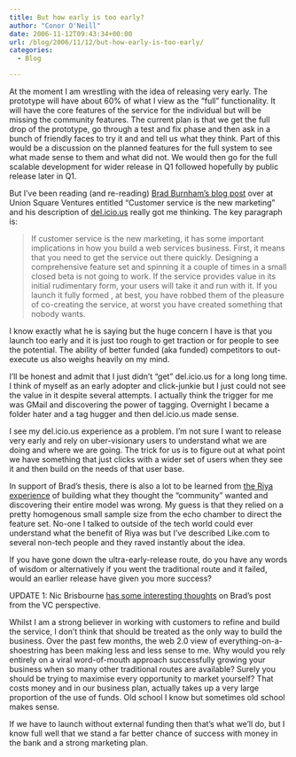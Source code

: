 ```yaml
---
title: But how early is too early?
author: "Conor O'Neill"
date: 2006-11-12T09:43:34+00:00
url: /blog/2006/11/12/but-how-early-is-too-early/
categories:
  - Blog

---
```

At the moment I am wrestling with the idea of releasing very early. The prototype will have about 60% of what I view as the &#8220;full&#8221; functionality. It will have the core features of the service for the individual but will be missing the community features. The current plan is that we get the full drop of the prototype, go through a test and fix phase and then ask in a bunch of friendly faces to try it and and tell us what they think. Part of this would be a discussion on the planned features for the full system to see what made sense to them and what did not. We would then go for the full scalable development for wider release in Q1 followed hopefully by public release later in Q1.

But I&#8217;ve been reading (and re-reading) [Brad Burnham&#8217;s blog post][1] over at Union Square Ventures entitled &#8220;Customer service is the new marketing&#8221; and his description of [del.icio.us][2] really got me thinking. The key paragraph is: 

> If customer service is the new marketing, it has some important implications in how you build a web services business. First, it means that you need to get the service out there quickly. Designing a comprehensive feature set and spinning it a couple of times in a small closed beta is not going to work. If the service provides value in its initial rudimentary form, your users will take it and run with it. If you launch it fully formed , at best, you have robbed them of the pleasure of co-creating the service, at worst you have created something that nobody wants.

I know exactly what he is saying but the huge concern I have is that you launch too early and it is just too rough to get traction or for people to see the potential. The ability of better funded (aka funded) competitors to out-execute us also weighs heavily on my mind.

I&#8217;ll be honest and admit that I just didn&#8217;t &#8220;get&#8221; del.icio.us for a long long time. I think of myself as an early adopter and click-junkie but I just could not see the value in it despite several attempts. I actually think the trigger for me was GMail and discovering the power of tagging. Overnight I became a folder hater and a tag hugger and then del.icio.us made sense.

I see my del.icio.us experience as a problem. I&#8217;m not sure I want to release very early and rely on uber-visionary users to understand what we are doing and where we are going. The trick for us is to figure out at what point we have something that just clicks with a wider set of users when they see it and then build on the needs of that user base.

In support of Brad&#8217;s thesis, there is also a lot to be learned from [the Riya experience][3] of building what they thought the &#8220;community&#8221; wanted and discovering their entire model was wrong. My guess is that they relied on a pretty homogenous small sample size from the echo chamber to direct the feature set. No-one I talked to outside of the tech world could ever understand what the benefit of Riya was but I&#8217;ve described Like.com to several non-tech people and they raved instantly about the idea.

If you have gone down the ultra-early-release route, do you have any words of wisdom or alternatively if you went the traditional route and it failed, would an earlier release have given you more success?

UPDATE 1: Nic Brisbourne [has some interesting thoughts][4] on Brad&#8217;s post from the VC perspective.

Whilst I am a strong believer in working with customers to refine and build the service, I don&#8217;t think that should be treated as the only way to build the business. Over the past few months, the web 2.0 view of everything-on-a-shoestring has been making less and less sense to me. Why would you rely entirely on a viral word-of-mouth approach successfully growing your business when so many other traditional routes are available? Surely you should be trying to maximise every opportunity to market yourself? That costs money and in our business plan, actually takes up a very large proportion of the use of funds. Old school I know but sometimes old school makes sense.

If we have to launch without external funding then that&#8217;s what we&#8217;ll do, but I know full well that we stand a far better chance of success with money in the bank and a strong marketing plan.

 [1]: http://www.unionsquareventures.com/2006/11/customer_servic.html#c047543
 [2]: http://del.icio.us/
 [3]: http://munjal.typepad.com/recognizing_deven/2006/11/episode_15_oct_.html
 [4]: http://www.theequitykicker.com/2006/11/13/musings-on-low-cost-start-ups-and-the-importance-of-customer-service/